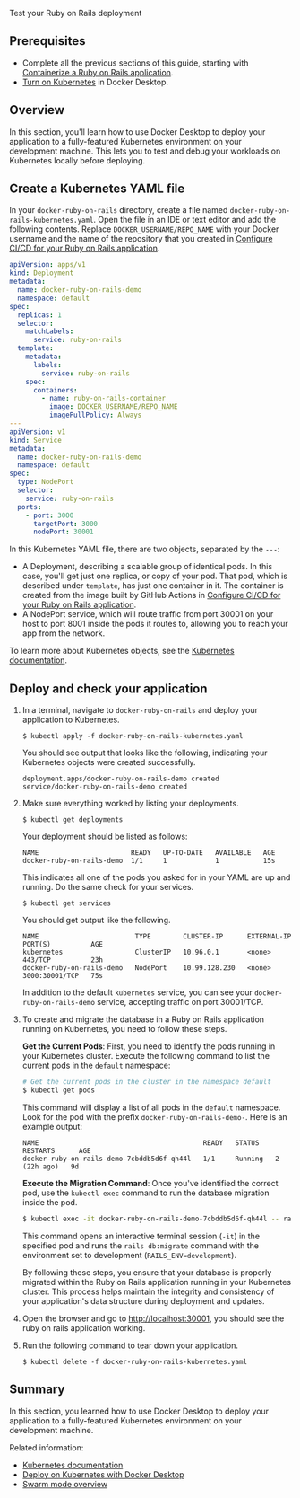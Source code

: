 Test your Ruby on Rails deployment


## Prerequisites

- Complete all the previous sections of this guide, starting with [Containerize a Ruby on Rails application](containerize.md).
- [Turn on Kubernetes](/manuals/desktop/features/kubernetes.md#install-and-turn-on-kubernetes) in Docker Desktop.

## Overview

In this section, you'll learn how to use Docker Desktop to deploy your application to a fully-featured Kubernetes environment on your development machine. This lets you to test and debug your workloads on Kubernetes locally before deploying.

## Create a Kubernetes YAML file

In your `docker-ruby-on-rails` directory, create a file named
`docker-ruby-on-rails-kubernetes.yaml`. Open the file in an IDE or text editor and add
the following contents. Replace `DOCKER_USERNAME/REPO_NAME` with your Docker
username and the name of the repository that you created in [Configure CI/CD for
your Ruby on Rails application](configure-github-actions.md).

```yaml
apiVersion: apps/v1
kind: Deployment
metadata:
  name: docker-ruby-on-rails-demo
  namespace: default
spec:
  replicas: 1
  selector:
    matchLabels:
      service: ruby-on-rails
  template:
    metadata:
      labels:
        service: ruby-on-rails
    spec:
      containers:
        - name: ruby-on-rails-container
          image: DOCKER_USERNAME/REPO_NAME
          imagePullPolicy: Always
---
apiVersion: v1
kind: Service
metadata:
  name: docker-ruby-on-rails-demo
  namespace: default
spec:
  type: NodePort
  selector:
    service: ruby-on-rails
  ports:
    - port: 3000
      targetPort: 3000
      nodePort: 30001
```

In this Kubernetes YAML file, there are two objects, separated by the `---`:

- A Deployment, describing a scalable group of identical pods. In this case,
  you'll get just one replica, or copy of your pod. That pod, which is
  described under `template`, has just one container in it. The
  container is created from the image built by GitHub Actions in [Configure CI/CD for
  your Ruby on Rails application](configure-github-actions.md).
- A NodePort service, which will route traffic from port 30001 on your host to
  port 8001 inside the pods it routes to, allowing you to reach your app
  from the network.

To learn more about Kubernetes objects, see the [Kubernetes documentation](https://kubernetes.io/docs/home/).

## Deploy and check your application

1. In a terminal, navigate to `docker-ruby-on-rails` and deploy your application to
   Kubernetes.

   ```console
   $ kubectl apply -f docker-ruby-on-rails-kubernetes.yaml
   ```

   You should see output that looks like the following, indicating your Kubernetes objects were created successfully.

   ```shell
   deployment.apps/docker-ruby-on-rails-demo created
   service/docker-ruby-on-rails-demo created
   ```

2. Make sure everything worked by listing your deployments.

   ```console
   $ kubectl get deployments
   ```

   Your deployment should be listed as follows:

   ```shell
   NAME                       READY   UP-TO-DATE   AVAILABLE   AGE
   docker-ruby-on-rails-demo  1/1     1            1           15s
   ```

   This indicates all one of the pods you asked for in your YAML are up and running. Do the same check for your services.

   ```console
   $ kubectl get services
   ```

   You should get output like the following.

   ```shell
   NAME                        TYPE        CLUSTER-IP      EXTERNAL-IP   PORT(S)          AGE
   kubernetes                  ClusterIP   10.96.0.1       <none>        443/TCP          23h
   docker-ruby-on-rails-demo   NodePort    10.99.128.230   <none>        3000:30001/TCP   75s
   ```

   In addition to the default `kubernetes` service, you can see your `docker-ruby-on-rails-demo` service, accepting traffic on port 30001/TCP.

3. To create and migrate the database in a Ruby on Rails application running on Kubernetes, you need to follow these steps.

   **Get the Current Pods**:
   First, you need to identify the pods running in your Kubernetes cluster. Execute the following command to list the current pods in the `default` namespace:

   ```sh
   # Get the current pods in the cluster in the namespace default
   $ kubectl get pods
   ```

   This command will display a list of all pods in the `default` namespace. Look for the pod with the prefix `docker-ruby-on-rails-demo-`. Here is an example output:

   ```console
   NAME                                         READY   STATUS    RESTARTS      AGE
   docker-ruby-on-rails-demo-7cbddb5d6f-qh44l   1/1     Running   2 (22h ago)   9d
   ```

   **Execute the Migration Command**:
   Once you've identified the correct pod, use the `kubectl exec` command to run the database migration inside the pod.

   ```sh
   $ kubectl exec -it docker-ruby-on-rails-demo-7cbddb5d6f-qh44l -- rails db:migrate RAILS_ENV=development
   ```

   This command opens an interactive terminal session (`-it`) in the specified pod and runs the `rails db:migrate` command with the environment set to development (`RAILS_ENV=development`).

   By following these steps, you ensure that your database is properly migrated within the Ruby on Rails application running in your Kubernetes cluster. This process helps maintain the integrity and consistency of your application's data structure during deployment and updates.

4. Open the browser and go to [http://localhost:30001](http://localhost:30001), you should see the ruby on rails application working.

5. Run the following command to tear down your application.

   ```console
   $ kubectl delete -f docker-ruby-on-rails-kubernetes.yaml
   ```

## Summary

In this section, you learned how to use Docker Desktop to deploy your application to a fully-featured Kubernetes environment on your development machine.

Related information:

- [Kubernetes documentation](https://kubernetes.io/docs/home/)
- [Deploy on Kubernetes with Docker Desktop](/manuals/desktop/features/kubernetes.md)
- [Swarm mode overview](/manuals/engine/swarm/_index.md)
